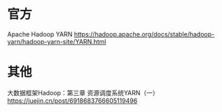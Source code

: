 
# 官方

Apache Hadoop YARN https://hadoop.apache.org/docs/stable/hadoop-yarn/hadoop-yarn-site/YARN.html

# 其他

大数据框架Hadoop：第三章 资源调度系统YARN（一） https://juejin.cn/post/6918683766605119496
